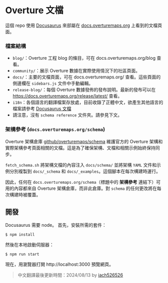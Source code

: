 # Overture 文檔

這個 repo 使用 [Docusaurus](https://docusaurus.io/) 來部屬在 [docs.overturemaps.org](https://docs.overturemaps.org) 上看到的文檔頁面。

### 檔案結構
- `blog/`：Overture 工程 blog 的條目，可在 docs.overturemaps.org/blog 查看。
- `community/`：展示 Overture 數據在實際使用情況下的社區頁面。
- `docs/`：主要的文檔頁面，可在 docs.overturemaps.org/ 查看。這些頁面的側邊欄在 `sidebars.js` 文件中手動編輯。
- `release-blog/`：每個 Overture 數據發佈的發布說明。最新的發布可以在 https://docs.overturemaps.org/release/latest/ 查看。
- `i18n`：各個語言的翻譯檔案存放處，目前收錄了正體中文，欲產生其他語言的檔案請參考 [Docusaurus 文檔](https://github.com/facebook/docusaurus)
- 請注意，沒有 `schema reference` 文件夾。請參見下文。

### 架構參考 (`docs.overturemaps.org/schema`)
Overture 架構倉庫 [github/overturemaps/schema](https://github.com/overturemaps/schema) 維護官方的 Overture 架構和實際架構參考頁面相關的文檔。這是為了確保架構、文檔和相關示例始終保持同步。

 `fetch_schema.sh` 將架構文檔的內容注入 `docs/schema/` 並將架構 `YAML` 文件和示例分別複製到 `docs/_schema` 和 `docs/_examples`。這個腳本在每次構建時運行。

因此，任何在 `docs.overturemaps.org/schema`（標題中的 **架構參考** 連結下）可用的內容都來自 Overture 架構倉庫，而非此倉庫。對 `schema` 的任何更改將在每次構建時被覆蓋。



## 開發
Docusaurus 需要 node。
首先，安裝所需的套件：
```
$ npm install
```

然後在本地啟動伺服器：
```
$ npm run start
```

現在，用瀏覽器打開 http://localhost:3000 預覽網頁。


> 中文翻譯最後更新時間：2024/08/13 by [iach526526](https://github.com/iach526526)